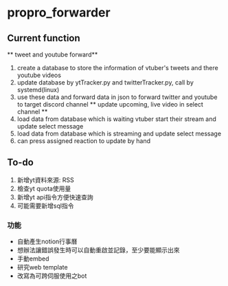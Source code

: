 # propro_forwarder

## Current function
** tweet and youtube forward**
1. create a database to store the information of vtuber's tweets and there youtube videos
2. update database by ytTracker.py and twitterTracker.py, call by systemd(linux)
3. use these data and forward data in json to forward twitter and youtube to target discord channel
** update upcoming, live video in select channel **
1. load data from database which is waiting vtuber start their stream and update select message
2. load data from database which is streaming and update select message
3. can press assigned reaction to update by hand


## To-do
1. 新增yt資料來源: RSS
2. 檢查yt quota使用量
3. 新增yt api指令方便快速查詢
4. 可能需要新增sql指令
### 功能
* 自動產生notion行事曆
* 想辦法讓錯誤發生時可以自動重啟並記錄，至少要能顯示出來
* 手動embed
* 研究web template
* 改寫為可跨伺服使用之bot

